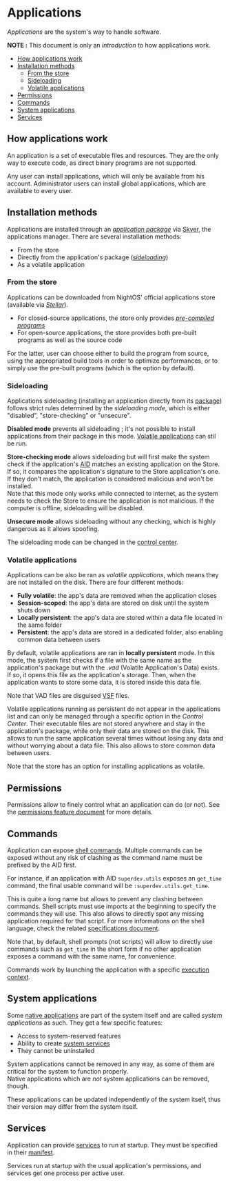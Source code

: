 # Applications

_Applications_ are the system's way to handle software.

**NOTE :** This document is only an _introduction_ to how applications work.

- [How applications work](#how-applications-work)
- [Installation methods](#installation-methods)
  - [From the store](#from-the-store)
  - [Sideloading](#sideloading)
  - [Volatile applications](#volatile-applications)
- [Permissions](#permissions)
- [Commands](#commands)
- [System applications](#system-applications)
- [Services](#services)

## How applications work

An application is a set of executable files and resources. They are the only way to execute code, as direct binary programs are not supported.

Any user can install applications, which will only be available from his account.
Administrator users can install global applications, which are available to every user.

## Installation methods

Applications are installed through an [_application package_](../specs/applications.md#application-package) via [Skyer](../applications/Skyer.md), the applications manager. There are several installation methods:

- From the store
- Directly from the application's package ([_sideloading_](#sideloading))
- As a volatile application

### From the store

Applications can be downloaded from NightOS' official applications store (available via [_Stellar_](../applications/Stellar.md)).

- For closed-source applications, the store only provides [_pre-compiled programs_](../technical/pre-compiling.md)
- For open-source applications, the store provides both pre-built programs as well as the source code

For the latter, user can choose either to build the program from source, using the appropriated build tools in order to optimize performances, or to simply use the pre-built programs (which is the option by default).

### Sideloading

Applications sideloading (installing an application directly from its [package](../specs/applications.md#application-package)) follows strict rules determined by the _sideloading mode_, which is either "disabled", "store-checking" or "unsecure".

**Disabled mode** prevents all sideloading ; it's not possible to install applications from their package in this mode. [Volatile applications](#volatile-applications) can stil be run.

**Store-checking mode** allows sideloading but will first make the system check if the application's [AID](../specs/applications-libraries.md#application-identifier) matches an existing application on the Store. If so, it compares the application's signature to the Store application's one. If they don't match, the application is considered malicious and won't be installed.  
Note that this mode only works while connected to internet, as the system needs to check the Store to ensure the application is not malicious. If the computer is offline, sideloading will be disabled.

**Unsecure mode** allows sideloading without any checking, which is highly dangerous as it allows spoofing.

The sideloading mode can be changed in the [control center](../applications/Central.md).

### Volatile applications

Applications can be also be ran as _volatile applications_, which means they are not installed on the disk. There are four different methods:

- **Fully volatile**: the app's data are removed when the application closes
- **Session-scoped**: the app's data are stored on disk until the system shuts down
- **Locally persistent**: the app's data are stored within a data file located in the same folder
- **Persistent**: the app's data are stored in a dedicated folder, also enabling common data between users

By default, volatile applications are ran in **locally persistent** mode. In this mode, the system first checks if a file with the same name as the application's package but with the _.vad_ (Volatile Application's Data) exists. If so, it opens this file as the application's storage. Then, when the application wants to store some data, it is stored inside this data file.

Note that VAD files are disguised [VSF](../technical/file-formats.md#virtual-storages) files.

Volatile applications running as persistent do not appear in the applications list and can only be managed through a specific option in the _Control Center_. Their executable files are not stored anywhere and stay in the application's package, while only their data are stored on the disk. This allows to run the same application several times without losing any data and without worrying about a data file. This also allows to store common data between users.

Note that the store has an option for installing applications as volatile.

## Permissions

Permissions allow to finely control what an application can do (or not). See the [permissions feature document](../features/permissions.md) for more details.

## Commands

Application can expose [shell commands](../technical/shell.md). Multiple commands can be exposed without any risk of clashing as the command name must be prefixed by the AID first.

For instance, if an application with AID `superdev.utils` exposes an `get_time` command, the final usable command will be `:superdev.utils.get_time`.

This is quite a long name but allows to prevent any clashing between commands. Shell scripts must use imports at the beginning to specify the commands they will use. This also allows to directly spot any missing application required for that script. For more informations on the shell language, check the related [specifications document](../specs/shell-scripting.md).

Note that, by default, shell prompts (not scripts) will allow to directly use commands such as `get_time` in the short form if no other application exposes a command with the same name, for convenience.

Commands work by launching the application with a specific [execution context](../specs/applications.md#execution-context).

## System applications

Some [native applications](../applications/README.md) are part of the system itself and are called _system applications_ as such. They get a few specific features:

- Access to system-reserved features
- Ability to create [system services](#services)
- They cannot be uninstalled

System applications cannot be removed in any way, as some of them are critical for the system to function properly.  
Native applications which are _not_ system applications can be removed, though.

These applications can be updated independently of the system itself, thus their version may differ from the system itself.

## Services

Application can provide [services](../technical/services.md) to run at startup. They must be specified in their [manifest](../specs/applications.md#application-manifest).

Services run at startup with the usual application's permissions, and services get one process per active user.
